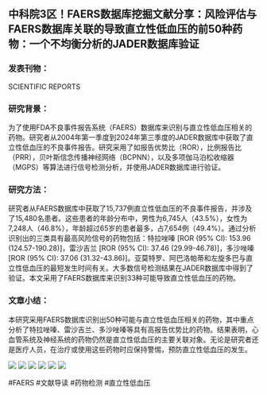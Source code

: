 ## 中科院3区！FAERS数据库挖掘文献分享：风险评估与FAERS数据库关联的导致直立性低血压的前50种药物：一个不均衡分析的JADER数据库验证

### 发表刊物：
SCIENTIFIC REPORTS

### 研究背景：
为了使用FDA不良事件报告系统（FAERS）数据库来识别与直立性低血压相关的药物。研究者从2004年第一季度到2024年第三季度的JADER数据库中获取了直立性低血压的不良事件报告。研究采用了如报告优势比（ROR），比例报告比（PRR），贝叶斯信念传播神经网络（BCPNN），以及多项伽马泊松收缩器（MGPS）等算法进行信号检测分析，并使用JADER数据库进行验证。

### 研究方法：
研究者从FAERS数据库中获取了15,737例直立性低血压的不良事件报告，并涉及了15,480名患者。这些患者的年龄分布中，男性为6,745人（43.5%），女性为7,248人（46.8%），年龄超过65岁的患者最多，占7,654例（49.4%）。通过分析识别出的三类具有最高风险信号的药物包括：特拉唑嗪 [ROR (95% CI): 153.96 (124.57-190.28)]，雷沙吉兰 [ROR (95% CI): 37.46 (29.99-46.78)]，多沙唑嗪 [ROR (95% CI): 37.06 (31.32-43.86)]。亚莫特罗、阿巴洛帕蒂和左旋多巴与直立性低血压的最短发生时间有关。大多数信号检测结果在JADER数据库中得到了验证。本文采用了FAERS数据库来识别33种可能导致直立性低血压的药物。

### 文章小结：
本研究采用FAERS数据库识别出50种可能与直立性低血压相关的药物，其中重点分析了特拉唑嗪、雷沙吉兰、多沙唑嗪等具有高报告优势比的药物。结果表明，心血管系统及神经系统的药物仍然是直立性低血压的主要关联对象。无论是研究者还是医疗人员，在治疗或使用这些药物时应保持警惕，预防直立性低血压的发生。

![](https://cdn.ncbi.nlm.nih.gov/pmc/blobs/4965/11937366/77a9f5c762b0/41598_2025_95021_Fig1_HTML.jpg)
![](https://cdn.ncbi.nlm.nih.gov/pmc/blobs/4965/11937366/e98f5c2ad345/41598_2025_95021_Fig2_HTML.jpg)
![](https://cdn.ncbi.nlm.nih.gov/pmc/blobs/4965/11937366/043bdb7d6d6e/41598_2025_95021_Fig3_HTML.jpg)
![](https://cdn.ncbi.nlm.nih.gov/pmc/blobs/4965/11937366/63b818c57fee/41598_2025_95021_Fig4_HTML.jpg)
![](https://cdn.ncbi.nlm.nih.gov/pmc/blobs/4965/11937366/cd88ee21f554/41598_2025_95021_Fig5_HTML.jpg)
![](https://cdn.ncbi.nlm.nih.gov/pmc/blobs/4965/11937366/180f0eb59666/41598_2025_95021_Fig6_HTML.jpg)

#FAERS #文献导读 #药物检测 #直立性低血压